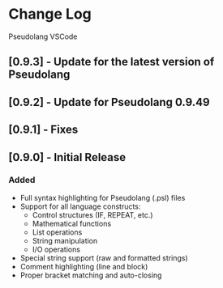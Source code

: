 # Change Log

Pseudolang VSCode

## [0.9.3] - Update for the latest version of Pseudolang

## [0.9.2] - Update for Pseudolang 0.9.49

## [0.9.1] - Fixes

## [0.9.0] - Initial Release

### Added

- Full syntax highlighting for Pseudolang (.psl) files
- Support for all language constructs:
  - Control structures (IF, REPEAT, etc.)
  - Mathematical functions
  - List operations
  - String manipulation
  - I/O operations
- Special string support (raw and formatted strings)
- Comment highlighting (line and block)
- Proper bracket matching and auto-closing